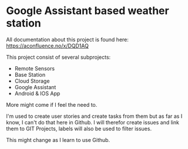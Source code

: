 # Google Assistant based weather station
All documentation about this project is found here:
https://aconfluence.no/x/DQD1AQ

This project consist of several subprojects:
* Remote Sensors
* Base Station
* Cloud Storage
* Google Assistant
* Android & IOS App

More might come if I feel the need to.

I'm used to create user stories and create tasks from them but as far as I know, I can't do that here in Github.
I will therefor create issues and link them to GIT Projects, labels will also be used to filter issues.

This might change as I learn to use Github.
